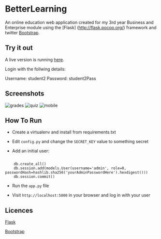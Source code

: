 BetterLearning
==============

An online education web application created for my 3rd year Business and Enterprise module
using the [Flask] (http://flask.pocoo.org/) framework and twitter [Bootstrap](http://www.getbootstrap.com).


Try it out
----------

A live version is running [here](http://betterlearning.matthewoneill.com).

Login with the follwing details:

Username: student2
Password: student2Pass

Screenshots
-----------
![grades](http://www.matthewoneill.com/uploads/grades.png)
![quiz](http://www.matthewoneill.com/uploads/quiz.png)
![mobile](http://www.matthewoneill.com/uploads/mobileView.png)

How To Run
----------

* Create a virtualenv and install from requirements.txt

* Edit <code>config.py</code> and change the <code>SECRET_KEY</code> value to something secret

* Add an initial user:

<pre><code>
    db.create_all()
    db.session.add(models.User(username='admin', role=0, passwordHash=hashlib.sha256('yourAdminPasswordHere').hexdigest()))
    db.session.commit()
</code></pre>

* Run the <code>app.py</code> file

* Visit <code>http://localhost:5000</code> in your browser and log in with your user

Licences
--------
[Flask](http://flask.pocoo.org/docs/license/)

[Bootstrap](http://www.apache.org/licenses/LICENSE-2.0)
